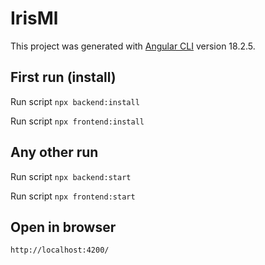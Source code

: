 # IrisMl

This project was generated with [Angular CLI](https://github.com/angular/angular-cli) version 18.2.5.

## First run (install)

Run script `npx backend:install`

Run script `npx frontend:install`

## Any other run

Run script `npx backend:start`

Run script `npx frontend:start`

## Open in browser
`http://localhost:4200/`
